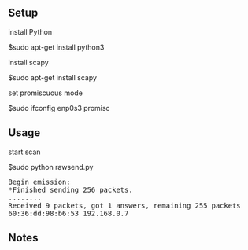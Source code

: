 
Setup
-----
install Python

  $sudo apt-get install python3

install scapy

  $sudo apt-get install scapy

set promiscuous mode

  $sudo ifconfig enp0s3 promisc

Usage
-----
start scan

  $sudo python rawsend.py

<pre>Begin emission:
*Finished sending 256 packets.
........
Received 9 packets, got 1 answers, remaining 255 packets
60:36:dd:98:b6:53 192.168.0.7
</pre>

Notes
-----

